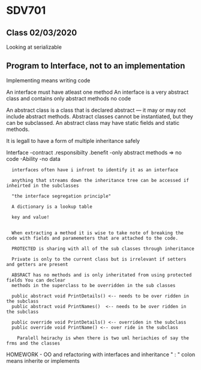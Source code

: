 # SDV701

## Class 02/03/2020

Looking at serializable 

## Program to Interface, not to an implementation ##

Implementing means writing code

An interface must have atleast one method
An interface is a very abstract class and contains only abstract methods no code

  An abstract class is a class that is declared abstract — it may or may not include abstract methods. Abstract classes cannot be    instantiated, but they can be subclassed. An abstract class may have static fields and static methods.

  It is legall to have a form of multiple inheritance safely 

  Interface 
    -contract
      .responsibilty
      .benefit
      -only abstract methods => no code
      -Ability
      -no data

      interfaces often have i infront to identify it as an interface

      anything that streams down the inheritance tree can be accessed if inheirted in the subclasses

      "the interface segregation principle"

      A dictionary is a lookup table

      key and value!


      When extracting a method it is wise to take note of breaking the code with fields and paramemeters that are attached to the code.

      PROTECTED is sharing with all of the sub classes through inheritance

      Private is only to the current class but is irrelevant if setters and getters are present

      ABSRACT has no methods and is only inheritated from using protected fields You can declear
      methods in the superclass to be overridden in the sub classes
  
      public abstract void PrintDetails() <-- needs to be over ridden in the subclass
      public abstract void PrintNames()  <-- needs to be over ridden in the subclass

      public override void PrintDetails() <-- overriden in the subclass
      public override void PrintName() <-- over ride in the subclass

        Paralell heirachy is when there is two uml heriachies of say the frms and the classes

HOMEWORK - OO and refactoring with interfaces and inheritance
  " : " colon means inherite or implements
## 